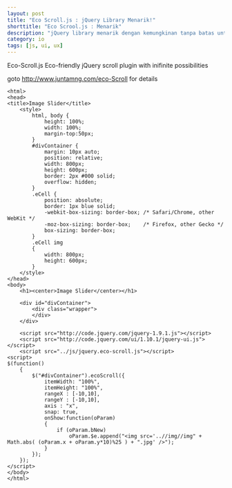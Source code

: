 ```yaml
---
layout: post
title: "Eco Scroll.js : jQuery Library Menarik!"
shorttitle: "Eco Scrool.js : Menarik"
description: "jQuery library menarik dengan kemungkinan tanpa batas untuk diimplementasikan."
category: io
tags: [js, ui, ux]
---
```


Eco-Scroll.js
Eco-friendly jQuery scroll plugin with inifinite possibilities

goto http://www.juntamng.com/eco-Scroll for details

<!DOCTYPE html>

    <html>
    <head>
    <title>Image Slider</title>
        <style>
            html, body {
                height: 100%;
                width: 100%;
                margin-top:50px;
            }
            #divContainer {
                margin: 10px auto;
                position: relative;
                width: 800px;
                height: 600px;
                border: 2px #000 solid;
                overflow: hidden;
            }
            .eCell {
                position: absolute;
                border: 1px blue solid;
                -webkit-box-sizing: border-box; /* Safari/Chrome, other WebKit */
                -moz-box-sizing: border-box;    /* Firefox, other Gecko */
                box-sizing: border-box;
            }
            .eCell img
            {
                width: 800px;
                height: 600px;
            }
        </style>
    </head>
    <body>
        <h1><center>Image Slider</center></h1>

        <div id="divContainer">
            <div class="wrapper">
            </div>
        </div>

        <script src="http://code.jquery.com/jquery-1.9.1.js"></script>
        <script src="http://code.jquery.com/ui/1.10.1/jquery-ui.js"></script>
        <script src="../js/jquery.eco-scroll.js"></script>
    <script>
    $(function()
        {
            $("#divContainer").ecoScroll({
                itemWidth: "100%",
                itemHeight: "100%",
                rangeX : [-10,10],
                rangeY : [-10,10],
                axis : "x",
                snap: true,
                onShow:function(oParam)
                {
                    if (oParam.bNew)
                        oParam.$e.append("<img src='..//img//img" + Math.abs( (oParam.x + oParam.y*10)%25 ) + ".jpg' />");
                }
            });
        });
    </script>
    </body>
    </html>